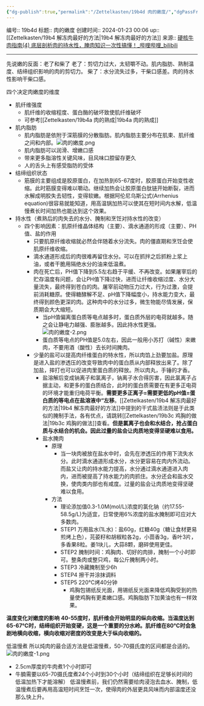 ```yaml
---
{"dg-publish":true,"permalink":"/Zettelkasten/19b4d 肉的嫩度/","dgPassFrontmatter":true}
---
```


编号:: 19b4d
标题:: 肉的嫩度
创建时间:: 2024-01-23 00:06
up:: [[Zettelkasten/19b4 解冻肉最好的方法\|19b4 解冻肉最好的方法]]
来源:: [硬核牛肉指南(4) 底层剖析肉的持水性，腌肉知识一次性搞懂！_哔哩哔哩_bilibili](https://www.bilibili.com/video/BV1uj411G7s3/?p=4&spm_id_from=pageDriver&vd_source=bcf798ace50733030b9c7e1fb6a3a349)

---
先说嫩的反面：老了和柴了
老了：剪切力过大，太韧嚼不动。肌内脂肪、熟制温度、结缔组织影响的肉的剪切力。
柴了：水分流失过多，干柴口感差。肉的持水性影响干柴口感。

四个决定肉嫩度的维度
- 肌纤维强度
	- 肌纤维的收缩程度、蛋白酶的破坏致使肌纤维破坏
	- 可参考[[Zettelkasten/19b4a 肉的熟成\|19b4a 肉的熟成]]
- 肌内脂肪
	- 肌内脂肪是依附于深筋膜的分散脂肪。肌内脂肪主要分布在肌束、肌纤维之间和内部。![肉的嫩度.png](/img/user/attachment/%E8%82%89%E7%9A%84%E5%AB%A9%E5%BA%A6.png)
	- 肌内脂肪可以润滑、增嫩口感
	- 带来更多脂溶性关键风味，目风味口腔留存更久
	- 人的舌头上有感受脂防的受体
- 结缔组织状态
	- 筋膜的主要组成是胶原蛋白，在加热到65-67度时，胶原蛋白开始变性收缩。此时筋膜变得难以嚼动。继续加热会让胶原蛋白肽链开始断裂，进而水解成明胶失去韧性，变得软嫩。根据阿伦尼乌斯公式(Arrhenius equation)很容易就能知道，用高温锅加热可以使其在短时间内水解，低温慢煮长时间加热也能达到这个效果。
- 持水性（煮熟后的肉失去的水分、腌制和烹饪对持水性的改变）
	- 四个影响因素：肌原纤维晶体结构（主要）、滴水通道的形成（主要）、PH值、盐的作用
		- 只要肌原纤维收缩就必然会伴随着水分流失。肉的僵直期和烹饪会使肌原纤维收缩。
		- 滴水通道形成后的肉很难再留住水分。可以在抓拌之后抓粉上浆上油，或者干脆用隔绝水分的油来低温煮。
		- 肉在死亡后，PH值下降到5.5左右趋于平缓、不再改变。如果屠宰后的贮存温度有问题，会让PH值下降过快，进而让纤维收缩过度、水分大量流失，最终得到苍白的肉。屠宰前动物压力过大，行为过激，会提前消耗糖原。使得糖酵解不足、pH值下降幅度小，持水能力变大，最终得到颜色更深的肉。这种肉中的水分过多，微生物能尽情发展，保质期会大大缩短。 
			- 当pH值偏离蛋白质等电点越多时，蛋白质外层的电荷就越多。随之会让静电力越强、膨胀越多。因此持水性更强。![肉的嫩度-2.png](/img/user/attachment/%E8%82%89%E7%9A%84%E5%AB%A9%E5%BA%A6-2.png)
			- 蛋白质等电点的PH值是5.0左右，因此一般用小苏打（碱性）来嫩肉，不要用酒（酸性）去长时间腌肉。
		- 少量的盐可以提高肉纤维蛋白的特水性，所以肉馅上劲要加盐。原理是进入盐的渗透压的改变导致肉中的蛋白质从内部释放出来了。除了加盐，摔打也可以促进肉里蛋白质的释放。所以肉丸，手锤的才香。
			- 盐溶解后变成钠离子和氯离子，钠离子水合得厉害，因此氯离子占据主动，和更多的蛋白质结合，此时的蛋白质需要在有更多正电荷的环境才能重归电荷平衡。**需要更多正离子=需要更低的pH值=蛋白质的等电点在盐溶液中“左移**。[[Zettelkasten/19b4 解冻肉最好的方法\|19b4 解冻肉最好的方法]]中提到的干式盐渍法则是于此类似的腌制手法，各有优点，请跳转[[Zettelkasten/19b3c 鸡胸的做法\|19b3c 鸡胸的做法]]查看。**但是氯离子也会和水结合，抢占蛋白质与水结合的机会。因此过量的盐会让肉质地变得坚硬难以食用。**
			- 盐水腌肉
				- 原理
					- 当一块肉被放在盐水中时，会先在渗透压的作用下流失水分。此时滴水通道形成水分，水分更容易在肉内外流动。而盐又让肉的持水能力提高，水分通过滴水通道进入肉内，进而被提高了持水能力的肉抓住。水分还会和盐水交换，使肉类内部也有咸度。过量的盐会让肉质地变得坚硬难以食用。
				- 方法
					- 理论添加值0.3-1.0M(mol/L)浓度的氯化钠（约17.55-58.5g/L)为适宜，日常使用6%浓度的盐水腌制即可应对大多数肉。
					- STEP1 万用盐水(1L水)：盐60g，红糖40g（糖让食材更易煎烤上色），芫荽籽和胡椒粒各2g，小茴香3g，香叶3片，多香果8粒。姜1块儿，大蒜8颗，磨碎使用更佳。
					- STEP2 腌制时间：鸡胸肉、切好的肉排，腌制一个小时即可。整条肉或整只鸡，每公斤腌制两小时。
					- STEP3 冷藏腌制至少6h
					- STEP4 擦干并涂抹调料
					- STEP5 220°C烤40分钟
						- 鸡胸包锡纸反光面，用锡纸反光面来降低鸡胸受到的热量使鸡胸有更柔嫩口感。鸡胸脂肪下加黄油也有一样效果。

**温度变化对嫩度的影响**
**40-55度时，肌纤维会开始明显的纵向收缩。当温度达到65-67℃时，结缔组织开始变硬，这是一个重要的分水岭。肌纤维在80°C时会急剧地横向收缩，横向收缩对密度的改变是大于纵向收缩的。**

低温慢煮
所以炖肉的最合适方法是低温慢煮，50-70摄氏度的区间都是合适的。
![肉的嫩度-1.png](/img/user/attachment/%E8%82%89%E7%9A%84%E5%AB%A9%E5%BA%A6-1.png)
- 2.5cm厚度的牛肉煮1个小时即可
- 牛腩需要以65-70摄氏度煮24个小时到30个小时（结缔组织在足够长时间的低温加热下才能溶解）
低温慢煮前，我们仍然需要给肉浸泡去血水、腌制，低温慢煮后要再用高温短时间烹饪一次，使得肉的外层更具风味而内部温度还没那么快上升。